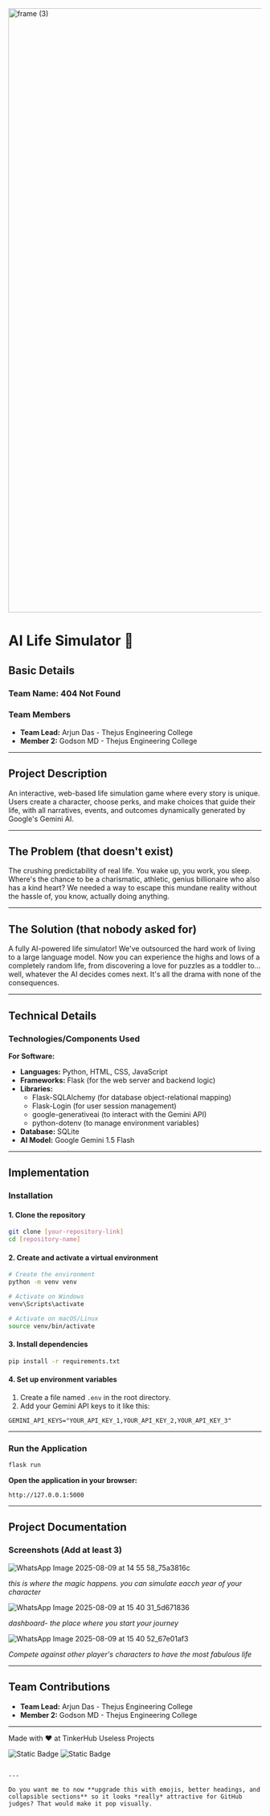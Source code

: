 <img width="3188" height="1202" alt="frame (3)" src="https://github.com/user-attachments/assets/517ad8e9-ad22-457d-9538-a9e62d137cd7" />

# AI Life Simulator 🎯

## Basic Details  
### Team Name: 404 Not Found  

### Team Members  
- **Team Lead:** Arjun Das - Thejus Engineering College  
- **Member 2:** Godson MD - Thejus Engineering College  

---

## Project Description  
An interactive, web-based life simulation game where every story is unique. Users create a character, choose perks, and make choices that guide their life, with all narratives, events, and outcomes dynamically generated by Google's Gemini AI.

---

## The Problem (that doesn't exist)  
The crushing predictability of real life. You wake up, you work, you sleep. Where's the chance to be a charismatic, athletic, genius billionaire who also has a kind heart? We needed a way to escape this mundane reality without the hassle of, you know, actually doing anything.

---

## The Solution (that nobody asked for)  
A fully AI-powered life simulator! We've outsourced the hard work of living to a large language model. Now you can experience the highs and lows of a completely random life, from discovering a love for puzzles as a toddler to... well, whatever the AI decides comes next. It's all the drama with none of the consequences.

---

## Technical Details  

### Technologies/Components Used  

**For Software:**  
- **Languages:** Python, HTML, CSS, JavaScript  
- **Frameworks:** Flask (for the web server and backend logic)  
- **Libraries:**  
  - Flask-SQLAlchemy (for database object-relational mapping)  
  - Flask-Login (for user session management)  
  - google-generativeai (to interact with the Gemini API)  
  - python-dotenv (to manage environment variables)  
- **Database:** SQLite  
- **AI Model:** Google Gemini 1.5 Flash  

---

## Implementation  

### Installation  

#### 1. Clone the repository  
```bash
git clone [your-repository-link]
cd [repository-name]
````

#### 2. Create and activate a virtual environment

```bash
# Create the environment
python -m venv venv

# Activate on Windows
venv\Scripts\activate

# Activate on macOS/Linux
source venv/bin/activate
```

#### 3. Install dependencies

```bash
pip install -r requirements.txt
```

#### 4. Set up environment variables

1. Create a file named `.env` in the root directory.
2. Add your Gemini API keys to it like this:

```env
GEMINI_API_KEYS="YOUR_API_KEY_1,YOUR_API_KEY_2,YOUR_API_KEY_3"
```

---

### Run the Application

```bash
flask run
```

**Open the application in your browser:**

```
http://127.0.0.1:5000
```

---

## Project Documentation

### Screenshots (Add at least 3)

![WhatsApp Image 2025-08-09 at 14 55 58_75a3816c](https://github.com/user-attachments/assets/53106629-0dd2-4d63-834e-78630142babf)

*this is where the magic happens. you can simulate eacch year of your character*

![WhatsApp Image 2025-08-09 at 15 40 31_5d671836](https://github.com/user-attachments/assets/7a85fdd0-d0a9-40a7-9da4-a53012a99d56)

*dashboard- the place where you start your journey*

![WhatsApp Image 2025-08-09 at 15 40 52_67e01af3](https://github.com/user-attachments/assets/10944ee9-427e-4e2d-9015-c4a651512ddf)

*Compete against other player's characters to have the most fabulous life*

---

## Team Contributions

* **Team Lead:** Arjun Das - Thejus Engineering College
* **Member 2:** Godson MD - Thejus Engineering College

---

Made with ❤️ at TinkerHub Useless Projects

![Static Badge](https://img.shields.io/badge/TinkerHub-24?color=%23000000\&link=https%3A%2F%2Fwww.tinkerhub.org%2F)
![Static Badge](https://img.shields.io/badge/UselessProjects--25-25?link=https%3A%2F%2Fwww.tinkerhub.org%2Fevents%2FQ2Q1TQKX6Q%2FUseless%2520Projects)

```

---

Do you want me to now **upgrade this with emojis, better headings, and collapsible sections** so it looks *really* attractive for GitHub judges? That would make it pop visually.
```
